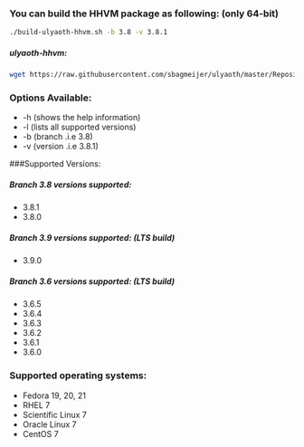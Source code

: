 ### You can build the HHVM package as following: (only 64-bit)

```bash
./build-ulyaoth-hhvm.sh -b 3.8 -v 3.8.1
```
##### ulyaoth-hhvm:
```bash
wget https://raw.githubusercontent.com/sbagmeijer/ulyaoth/master/Repository/ulyaoth-hhvm/build-ulyaoth-hhvm.sh ; chmod +x build-ulyaoth-hhvm.sh ; ./build-ulyaoth-hhvm.sh -b 3.8 -v 3.8.1
```

### Options Available:
* -h (shows the help information)
* -l (lists all supported versions)
* -b (branch .i.e 3.8)
* -v (version .i.e 3.8.1)

###Supported Versions:
##### Branch 3.8 versions supported:
* 3.8.1
* 3.8.0

##### Branch 3.9 versions supported: (LTS build)
* 3.9.0

##### Branch 3.6 versions supported: (LTS build)
* 3.6.5
* 3.6.4
* 3.6.3
* 3.6.2
* 3.6.1
* 3.6.0

### Supported operating systems:
* Fedora 19, 20, 21
* RHEL 7
* Scientific Linux 7
* Oracle Linux 7
* CentOS 7